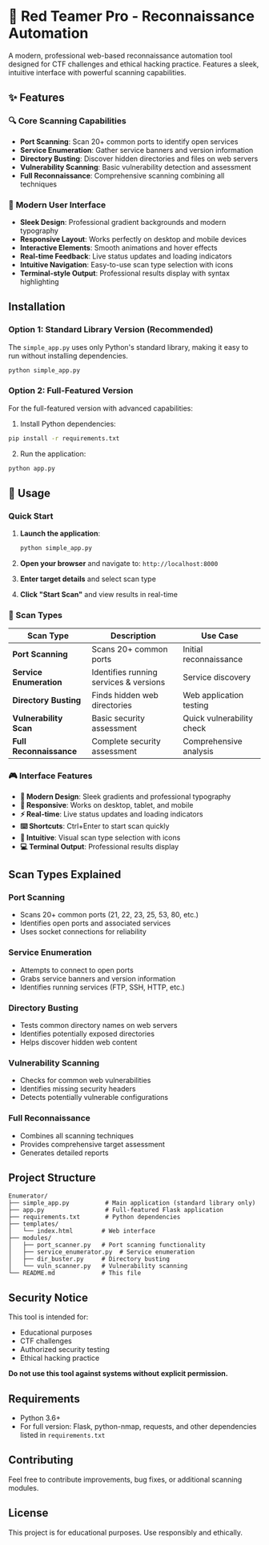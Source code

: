 # 🔴 Red Teamer Pro - Reconnaissance Automation

A modern, professional web-based reconnaissance automation tool designed for CTF challenges and ethical hacking practice. Features a sleek, intuitive interface with powerful scanning capabilities.

## ✨ Features

### 🔍 **Core Scanning Capabilities**
- **Port Scanning**: Scan 20+ common ports to identify open services
- **Service Enumeration**: Gather service banners and version information
- **Directory Busting**: Discover hidden directories and files on web servers
- **Vulnerability Scanning**: Basic vulnerability detection and assessment
- **Full Reconnaissance**: Comprehensive scanning combining all techniques

### 🎨 **Modern User Interface**
- **Sleek Design**: Professional gradient backgrounds and modern typography
- **Responsive Layout**: Works perfectly on desktop and mobile devices
- **Interactive Elements**: Smooth animations and hover effects
- **Real-time Feedback**: Live status updates and loading indicators
- **Intuitive Navigation**: Easy-to-use scan type selection with icons
- **Terminal-style Output**: Professional results display with syntax highlighting

## Installation

### Option 1: Standard Library Version (Recommended)

The `simple_app.py` uses only Python's standard library, making it easy to run without installing dependencies.

```bash
python simple_app.py
```

### Option 2: Full-Featured Version

For the full-featured version with advanced capabilities:

1. Install Python dependencies:
```bash
pip install -r requirements.txt
```

2. Run the application:
```bash
python app.py
```

## 🚀 Usage

### Quick Start
1. **Launch the application**:
   ```bash
   python simple_app.py
   ```

2. **Open your browser** and navigate to: `http://localhost:8000`

3. **Enter target details** and select scan type

4. **Click "Start Scan"** and view results in real-time

### 🎯 Scan Types

| Scan Type | Description | Use Case |
|-----------|-------------|----------|
| **Port Scanning** | Scans 20+ common ports | Initial reconnaissance |
| **Service Enumeration** | Identifies running services & versions | Service discovery |
| **Directory Busting** | Finds hidden web directories | Web application testing |
| **Vulnerability Scan** | Basic security assessment | Quick vulnerability check |
| **Full Reconnaissance** | Complete security assessment | Comprehensive analysis |

### 🎮 Interface Features

- **🎨 Modern Design**: Sleek gradients and professional typography
- **📱 Responsive**: Works on desktop, tablet, and mobile
- **⚡ Real-time**: Live status updates and loading indicators
- **⌨️ Shortcuts**: Ctrl+Enter to start scan quickly
- **🎯 Intuitive**: Visual scan type selection with icons
- **💻 Terminal Output**: Professional results display

## Scan Types Explained

### Port Scanning
- Scans 20+ common ports (21, 22, 23, 25, 53, 80, etc.)
- Identifies open ports and associated services
- Uses socket connections for reliability

### Service Enumeration
- Attempts to connect to open ports
- Grabs service banners and version information
- Identifies running services (FTP, SSH, HTTP, etc.)

### Directory Busting
- Tests common directory names on web servers
- Identifies potentially exposed directories
- Helps discover hidden web content

### Vulnerability Scanning
- Checks for common web vulnerabilities
- Identifies missing security headers
- Detects potentially vulnerable configurations

### Full Reconnaissance
- Combines all scanning techniques
- Provides comprehensive target assessment
- Generates detailed reports

## Project Structure

```
Enumerator/
├── simple_app.py          # Main application (standard library only)
├── app.py                 # Full-featured Flask application
├── requirements.txt       # Python dependencies
├── templates/
│   └── index.html        # Web interface
├── modules/
│   ├── port_scanner.py   # Port scanning functionality
│   ├── service_enumerator.py  # Service enumeration
│   ├── dir_buster.py     # Directory busting
│   └── vuln_scanner.py   # Vulnerability scanning
└── README.md             # This file
```

## Security Notice

This tool is intended for:
- Educational purposes
- CTF challenges
- Authorized security testing
- Ethical hacking practice

**Do not use this tool against systems without explicit permission.**

## Requirements

- Python 3.6+
- For full version: Flask, python-nmap, requests, and other dependencies listed in `requirements.txt`

## Contributing

Feel free to contribute improvements, bug fixes, or additional scanning modules.

## License

This project is for educational purposes. Use responsibly and ethically.